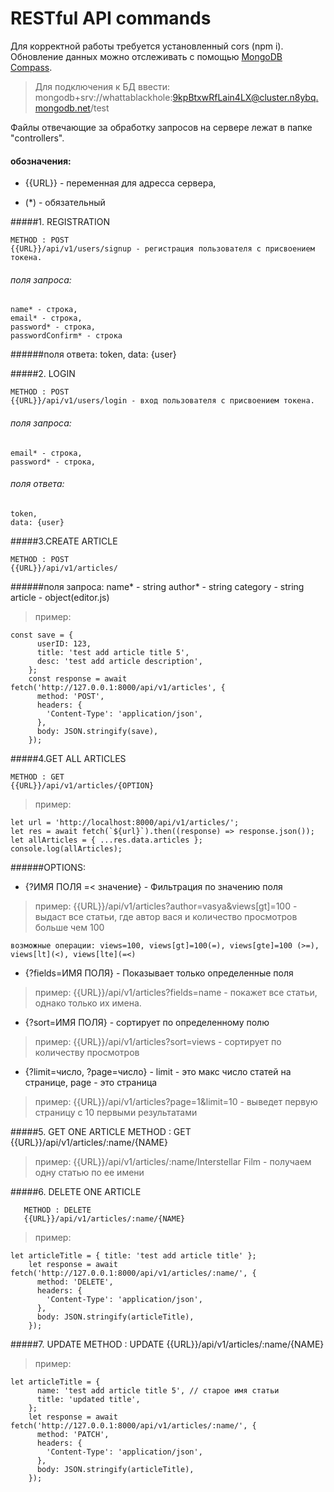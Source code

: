 # RESTful API commands

Для корректной работы требуется установленный cors (npm i).
Обновление данных можно отслеживать с помощью [MongoDB Compass](http://https://www.mongodb.com/products/compass "MongoDB Compass").
> Для подключения к БД ввести:
mongodb+srv://whattablackhole:9kpBtxwRfLain4LX@cluster.n8ybq.mongodb.net/test

Файлы отвечающие за обработку запросов на сервере лежат в папке "controllers". 


#### обозначения:
- {{URL}} - переменная для адресса сервера,

- (\*) - обязательный

#####1. REGISTRATION

	METHOD : POST
	{{URL}}/api/v1/users/signup - регистрация пользователя с присвоением токена.
######	поля запроса:
	name* - строка,
	email* - строка,
	password* - строка,
	passwordConfirm* - строка
######поля ответа:
	token,
	data: {user}

#####2. LOGIN

	METHOD : POST
	{{URL}}/api/v1/users/login - вход пользователя с присвоением токена.
###### поля запроса:
	email* - строка,
	password* - строка,
###### поля ответа:
	token,
	data: {user}

#####3.CREATE ARTICLE

	METHOD : POST
	{{URL}}/api/v1/articles/
######поля запроса:
	name* - string
	author* - string
	category - string
	article - object(editor.js)
> пример:

    const save = {
          userID: 123,
          title: 'test add article title 5',
          desc: 'test add article description',
        };
        const response = await fetch('http://127.0.0.1:8000/api/v1/articles', {
          method: 'POST',
          headers: {
            'Content-Type': 'application/json',
          },
          body: JSON.stringify(save),
        });


#####4.GET ALL ARTICLES

	METHOD : GET
	{{URL}}/api/v1/articles/{OPTION}
> пример:

    let url = 'http://localhost:8000/api/v1/articles/';
    let res = await fetch(`${url}`).then((response) => response.json());
    let allArticles = { ...res.data.articles };
    console.log(allArticles);

######OPTIONS:

- {?ИМЯ ПОЛЯ =< значение} - Фильтрация по значению поля
> пример:
{{URL}}/api/v1/articles?author=vasya&views[gt]=100 - выдаст все статьи, где автор вася и количество просмотров больше чем 100

    возможные операции: views=100, views[gt]=100(=), views[gte]=100 (>=), views[lt](<), views[lte](=<)

- {?fields=ИМЯ ПОЛЯ} - Показывает только определенные поля
> пример: 
{{URL}}/api/v1/articles?fields=name - покажет все статьи, однако только их имена.

- {?sort=ИМЯ ПОЛЯ} - сортирует по определенному полю
> пример:
{{URL}}/api/v1/articles?sort=views - сортирует по количеству просмотров

- {?limit=число, ?page=число} - limit - это макс число статей на странице, page - это страница
> пример:
{{URL}}/api/v1/articles?page=1&limit=10 - выведет первую страницу с 10 первыми результатами

#####5. GET ONE ARTICLE
	   METHOD : GET
	   {{URL}}/api/v1/articles/:name/{NAME}
>  пример:
{{URL}}/api/v1/articles/:name/Interstellar Film - получаем одну статью по ее имени	   

#####6. DELETE ONE ARTICLE

	   METHOD : DELETE
	   {{URL}}/api/v1/articles/:name/{NAME}
>    пример:

    let articleTitle = { title: 'test add article title' };
        let response = await fetch('http://127.0.0.1:8000/api/v1/articles/:name/', {
          method: 'DELETE',
          headers: {
            'Content-Type': 'application/json',
          },
          body: JSON.stringify(articleTitle),
        });

#####7. UPDATE
	   METHOD : UPDATE
	   {{URL}}/api/v1/articles/:name/{NAME}
>    пример:

    let articleTitle = {
          name: 'test add article title 5', // старое имя статьи
          title: 'updated title',
        };
        let response = await fetch('http://127.0.0.1:8000/api/v1/articles/:name/', {
          method: 'PATCH',
          headers: {
            'Content-Type': 'application/json',
          },
          body: JSON.stringify(articleTitle),
        });


